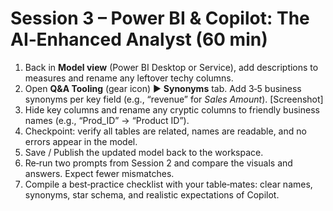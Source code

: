 # Session 3 – Power BI & Copilot: The AI‑Enhanced Analyst (60 min)

1. Back in **Model view** (Power BI Desktop or Service), add descriptions to measures and rename any leftover techy columns.
2. Open **Q&A Tooling** (gear icon) ► **Synonyms** tab. Add 3‑5 business synonyms per key field (e.g., “revenue” for *Sales Amount*). [Screenshot]
3.   Hide key columns and rename any cryptic columns to friendly business names (e.g., “Prod_ID” → “Product ID”).
4.   Checkpoint: verify all tables are related, names are readable, and no errors appear in the model.
5. Save / Publish the updated model back to the workspace.
6. Re‑run two prompts from Session 2 and compare the visuals and answers. Expect fewer mismatches.
7. Compile a best‑practice checklist with your table‑mates: clear names, synonyms, star schema, and realistic expectations of Copilot.
